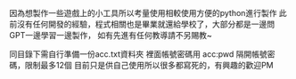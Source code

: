 因為想製作一些遊戲上的小工具所以考量使用相較使用方便的python進行製作
此前沒有任何開發的經驗，程式相關也是畢業就還給學校了，大部分都是一邊問GPT一邊學習一邊製作，
如有先進有任何教導請不另賜教~

同目錄下需自行準備一份acc.txt資料夾 裡面帳號密碼用 acc:pwd 隔開帳號密碼，限制最多12個
目前只是供自己使用所以很多都寫死的，有興趣的歡迎PM
